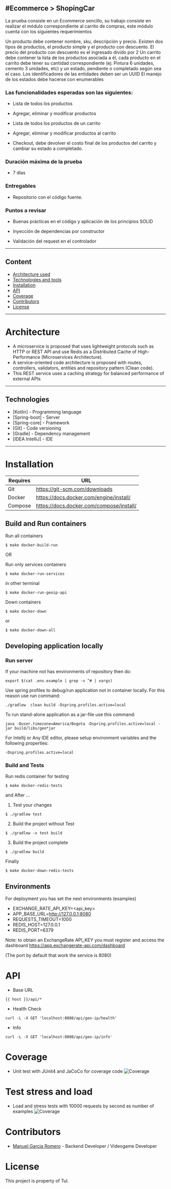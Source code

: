 #Ecommerce > ShopingCar
---
La prueba consiste en un Ecommerce sencillo, su trabajo consiste en realizar el módulo correspondiente al carrito de compras, este módulo cuenta con los siguientes requerimientos


Un producto debe contener nombre, sku, descripción y precio.
Existen dos tipos de productos, el producto simple y el producto con descuento. El precio del producto con descuento es el ingresado divido por 2
Un carrito debe contener la lista de los productos asociada a él, cada producto en el carrito debe tener su cantidad correspondiente (ej: Pintura 6 unidades, cemento 3 unidades, etc) y un estado, pendiente o completado según sea el caso.
Los identificadores de las entidades deben ser un UUID
El manejo de los estados debe hacerse con enumerables

### Las funcionalidades esperadas son las siguientes:
- Lista de todos los productos

- Agregar, eliminar y modificar productos

- Lista de todos los productos de un carrito

- Agregar, eliminar y modificar productos al carrito

- Checkout, debe devolver el costo final de los productos del carrito y cambiar su estado a completado.

### Duración máxima de la prueba

- 7 días

### Entregables

- Repositorio con el código fuente.



### Puntos a revisar

- Buenas prácticas en el código y aplicación de los principios SOLID

- Inyección de dependencias por constructor

- Validación del request en el controlador

---
## Content

- [Architecture used](#Architecture)
- [Technologies and tools](#Technologies)
- [Installation](#Installation)
- [API](#API)
- [Coverage](#Coverage)
- [Contributors](#Contributors)
- [License](#License)

----

# Architecture

- A microservice is proposed that uses lightweight protocols such as HTTP or REST API and use Redis as a Distributed Cache of High-Performance (Microservices Architecture).
- A service-oriented code architecture is proposed with routes, controllers, validators, entities and repository pattern (Clean code).
- This REST service uses a caching strategy for balanced performance of external APIs
----

## Technologies
* [Kotlin] - Programming language
* [Spring-boot] - Server 
* [Spring-core] - Framework
* [Git] - Code versioning
* [Gradle] - Dependency management
* [IDEA IntelliJ] - IDE
-------

# Installation


| Requires | URL |
| ------ | ------ |
| Git | https://git-scm.com/downloads |
| Docker | https://docs.docker.com/engine/install/ |
| Compose | https://docs.docker.com/compose/install/ |



## Build and Run containers

Run all containers
```
$ make docker-build-run
```
OR

Run only services containers
```
$ make docker-run-services
```
in other terminal
```
$ make docker-run-geoip-api
```


Down containers
```
$ make docker-down
```
or
```
$ make docker-down-all
```

## Developing application locally

### Run server
If your machine not has environments of repository then do:

```
export $(cat .env.example | grep -v ^# | xargs)
```

Use spring profiles to debug/run application not in container locally. For this reason use run command:

```
./gradlew  clean build -Dspring.profiles.active=local
```

To run stand-alone application as a jar-file use this command:
```
java -Duser.timezone=America/Bogota -Dspring.profiles.active=local -jar build/libs/geo*jar
```

For Intellij or Any IDE editor, please setup environment variables and the following properties:
```
-Dspring.profiles.active=local
```


### Build and Tests

Run redis container for testing
```
$ make docker-redis-tests
```
and After ...

1. Test your changes
```
$ ./gradlew test 
```

2. Build the project without Test
```
$ ./gradlew -x test build 
```

3. Build the project complete
```
$ ./gradlew build 
```

Finally

```
$ make docker-down-redis-tests
```


## Environments

For deployment you has set the next environments (examples)

- EXCHANGE_RATE_API_KEY=<api_key>
- APP_BASE_URL=http://127.0.0.1:8080
- REQUESTS_TIMEOUT=1000
- REDIS_HOST=127.0.0.1
- REDIS_PORT=6379

Note: to obtain an ExchangeRate API_KEY you must register and access the dashboard https://app.exchangerate-api.com/dashboard

(The port by default that work the service is 8080)

# API

- Base URL
```
{{ host }}/api/*
```
- Health Check
```
curl -L -X GET 'localhost:8080/api/geo-ip/health'
```
- Info
```
curl -L -X GET 'localhost:8080/api/geo-ip/info'
```


# Coverage
- Unit test with JUnit4 and JaCoCo for coverage code
  ![Coverage](jacoco.png)


# Test stress and load
- Load and stress tests with 10000 requests by second as number of examples
  ![Coverage](jmeter.png)


# Contributors
- [Manuel Garcia Romero](https://www.linkedin.com/in/manuel-alejandro-garcia-romero-01b1b1187/) - Backend Developer / Videogame Developer

# License
This project is property of Tul.


